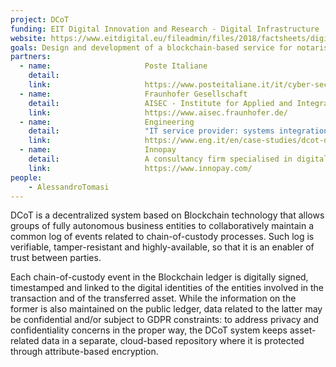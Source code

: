 ```yaml
---
project: DCoT
funding: EIT Digital Innovation and Research - Digital Infrastructure
website: https://www.eitdigital.eu/fileadmin/files/2018/factsheets/digital-infrastructure/Digital-Chain-of-Trust_FactSheet.pdf
goals: Design and development of a blockchain-based service for notarised events and records, with a first application to logistics - providing a solution for tracking and tracing of parcels.
partners:
  - name:                     Poste Italiane
    detail:                   
    link:                     https://www.posteitaliane.it/it/cyber-security-sostenibilita.html
  - name:                     Fraunhofer Gesellschaft
    detail:                   AISEC - Institute for Applied and Integrated Security
    link:                     https://www.aisec.fraunhofer.de/
  - name:                     Engineering
    detail:                   "IT service provider: systems integration, strategic consulting, and outsourcing. "
    link:                     https://www.eng.it/en/case-studies/dcot-digital-chain-of-trust
  - name:                     Innopay
    detail:                   A consultancy firm specialised in digital transactions.
    link:                     https://www.innopay.com/
people:
    - AlessandroTomasi
---
```


DCoT is a decentralized system based on Blockchain technology that allows groups of fully autonomous business entities to collaboratively maintain a common log of events related to chain-of-custody processes. Such log is verifiable, tamper-resistant and highly-available, so that it is an enabler of trust between parties.

Each chain-of-custody event in the Blockchain ledger is digitally signed, timestamped and linked to the digital identities of the entities involved in the transaction and of the transferred asset. While the information on the former is also maintained on the public ledger, data related to the latter may be confidential and/or subject to GDPR constraints: to address privacy and confidentiality concerns in the proper way, the DCoT system keeps asset-related data in a separate, cloud-based repository where it is protected through attribute-based encryption.

